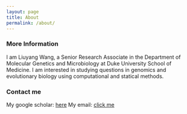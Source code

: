 ```yaml
---
layout: page
title: About
permalink: /about/
---
```



### More Information

I am Liuyang Wang, a Senior Research Associate in the Department of Molecular Genetics and Microbiology at Duke University School of Medicine. I am interested in studying questions in genomics and evolutionary biology using computational and statical methods. 

### Contact me

My google scholar: [here](https://scholar.google.com/citations?user=_G7NoOIAAAAJ&hl=en)
My email: [click me](mailto:wallacewly@gmail.com)